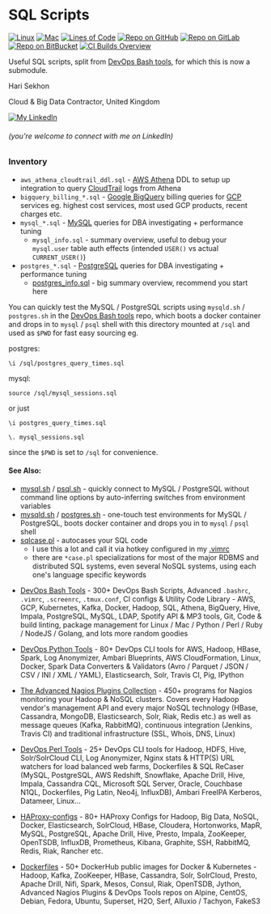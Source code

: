 SQL Scripts
===========

[![Linux](https://img.shields.io/badge/OS-Linux-blue?logo=linux)](https://github.com/HariSekhon/SQL-scripts#SQL-Scripts)
[![Mac](https://img.shields.io/badge/OS-Mac-blue?logo=apple)](https://github.com/HariSekhon/SQL-scripts#SQL-Scripts)
[![Lines of Code](https://img.shields.io/badge/lines%20of%20code-2.8k-lightgrey)](https://github.com/HariSekhon/SQL-scripts#SQL-Scripts)
[![Repo on GitHub](https://img.shields.io/badge/repo-GitHub-blue?logo=github)](https://github.com/HariSekhon/SQL-scripts)
[![Repo on GitLab](https://img.shields.io/badge/repo-GitLab-blue?logo=gitlab)](https://gitlab.com/HariSekhon/SQL-scripts)
[![Repo on BitBucket](https://img.shields.io/badge/repo-BitBucket-blue?logo=bitbucket)](https://bitbucket.org/HariSekhon/SQL-scripts)
[![CI Builds Overview](https://img.shields.io/badge/CI%20Builds-Overview%20Page-blue)](https://bitbucket.org/HariSekhon/devops-bash-tools/src/master/STATUS.md)

Useful SQL scripts, split from [DevOps Bash tools](https://github.com/harisekhon/devops-bash-tools), for which this is now a submodule.

Hari Sekhon

Cloud & Big Data Contractor, United Kingdom

[![My LinkedIn](https://img.shields.io/badge/LinkedIn%20Profile-HariSekhon-blue?logo=linkedin)](https://www.linkedin.com/in/harisekhon/)
###### (you're welcome to connect with me on LinkedIn)

### Inventory

- `aws_athena_cloudtrail_ddl.sql` - [AWS Athena](https://aws.amazon.com/athena/) DDL to setup up integration to query [CloudTrail](https://aws.amazon.com/cloudtrail/) logs from Athena
- `bigquery_billing_*.sql` - [Google BigQuery](https://cloud.google.com/bigquery) billing queries for [GCP](https://cloud.google.com/) services eg. highest cost services, most used GCP products, recent charges etc.
- `mysql_*.sql` - [MySQL](https://www.mysql.com/) queries for DBA investigating + performance tuning
   - `mysql_info.sql` - summary overview, useful to debug your `mysql.user` table auth effects (intended `USER()` vs actual `CURRENT_USER()`)
- `postgres_*.sql` - [PostgreSQL](https://www.postgresql.org/) queries for DBA investigating + performance tuning
   - [postgres_info.sql](https://github.com/HariSekhon/SQL-scripts/blob/master/postgres_info.sql) - big summary overview, recommend you start here

You can quickly test the MySQL / PostgreSQL scripts using `mysqld.sh` / `postgres.sh` in the [DevOps Bash tools](https://github.com/harisekhon/devops-bash-tools) repo, which boots a docker container and drops in to `mysql` / `psql` shell with this directory mounted at `/sql` and used as `$PWD` for fast easy sourcing eg.

postgres:
```
\i /sql/postgres_query_times.sql
```

mysql:
```
source /sql/mysql_sessions.sql
```

or just

```
\i postgres_query_times.sql
```

```
\. mysql_sessions.sql
```

since the `$PWD` is set to `/sql` for convenience.


#### See Also:

- [mysql.sh](https://github.com/HariSekhon/DevOps-Bash-tools/blob/master/mysql.sh) / [psql.sh](https://github.com/HariSekhon/DevOps-Bash-tools/blob/master/psql.sh) - quickly connect to MySQL / PostgreSQL without command line options by auto-inferring switches from environment variables
- [mysqld.sh](https://github.com/HariSekhon/DevOps-Bash-tools/blob/master/mysqld.sh) / [postgres.sh](https://github.com/HariSekhon/DevOps-Bash-tools/blob/master/postgres.sh) - one-touch test environments for MySQL / PostgreSQL, boots docker container and drops you in to `mysql` / `psql` shell
- [sqlcase.pl](https://github.com/HariSekhon/DevOps-Perl-tools/blob/master/sqlcase.pl) - autocases your SQL code
  - I use this a lot and call it via hotkey configured in my [.vimrc](https://github.com/HariSekhon/DevOps-Bash-tools/blob/master/.vimrc)
  - there are `*case.pl` specializations for most of the major RDBMS and distributed SQL systems, even several NoSQL systems, using each one's language specific keywords

* [DevOps Bash Tools](https://github.com/harisekhon/devops-bash-tools) - 300+ DevOps Bash Scripts, Advanced `.bashrc`, `.vimrc`, `.screenrc`, `.tmux.conf`, CI configs & Utility Code Library - AWS, GCP, Kubernetes, Kafka, Docker, Hadoop, SQL, Athena, BigQuery, Hive, Impala, PostgreSQL, MySQL, LDAP, Spotify API & MP3 tools, Git, Code & build linting, package management for Linux / Mac / Python / Perl / Ruby / NodeJS / Golang, and lots more random goodies

* [DevOps Python Tools](https://github.com/harisekhon/devops-python-tools) - 80+ DevOps CLI tools for AWS, Hadoop, HBase, Spark, Log Anonymizer, Ambari Blueprints, AWS CloudFormation, Linux, Docker, Spark Data Converters & Validators (Avro / Parquet / JSON / CSV / INI / XML / YAML), Elasticsearch, Solr, Travis CI, Pig, IPython

* [The Advanced Nagios Plugins Collection](https://github.com/harisekhon/nagios-plugins) - 450+ programs for Nagios monitoring your Hadoop & NoSQL clusters. Covers every Hadoop vendor's management API and every major NoSQL technology (HBase, Cassandra, MongoDB, Elasticsearch, Solr, Riak, Redis etc.) as well as message queues (Kafka, RabbitMQ), continuous integration (Jenkins, Travis CI) and traditional infrastructure (SSL, Whois, DNS, Linux)

* [DevOps Perl Tools](https://github.com/harisekhon/perl-tools) - 25+ DevOps CLI tools for Hadoop, HDFS, Hive, Solr/SolrCloud CLI, Log Anonymizer, Nginx stats & HTTP(S) URL watchers for load balanced web farms, Dockerfiles & SQL ReCaser (MySQL, PostgreSQL, AWS Redshift, Snowflake, Apache Drill, Hive, Impala, Cassandra CQL, Microsoft SQL Server, Oracle, Couchbase N1QL, Dockerfiles, Pig Latin, Neo4j, InfluxDB), Ambari FreeIPA Kerberos, Datameer, Linux...

* [HAProxy-configs](https://github.com/harisekhon/haproxy-configs) - 80+ HAProxy Configs for Hadoop, Big Data, NoSQL, Docker, Elasticsearch, SolrCloud, HBase, Cloudera, Hortonworks, MapR, MySQL, PostgreSQL, Apache Drill, Hive, Presto, Impala, ZooKeeper, OpenTSDB, InfluxDB, Prometheus, Kibana, Graphite, SSH, RabbitMQ, Redis, Riak, Rancher etc.

* [Dockerfiles](https://github.com/HariSekhon/Dockerfiles) - 50+ DockerHub public images for Docker & Kubernetes - Hadoop, Kafka, ZooKeeper, HBase, Cassandra, Solr, SolrCloud, Presto, Apache Drill, Nifi, Spark, Mesos, Consul, Riak, OpenTSDB, Jython, Advanced Nagios Plugins & DevOps Tools repos on Alpine, CentOS, Debian, Fedora, Ubuntu, Superset, H2O, Serf, Alluxio / Tachyon, FakeS3
